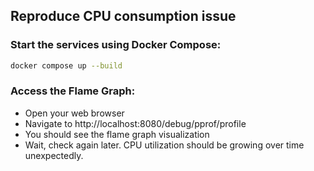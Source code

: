 ## Reproduce CPU consumption issue


### Start the services using Docker Compose:

```bash
docker compose up --build
```

### Access the Flame Graph:
- Open your web browser
- Navigate to http://localhost:8080/debug/pprof/profile
- You should see the flame graph visualization
- Wait, check again later. CPU utilization should be growing over time unexpectedly.

